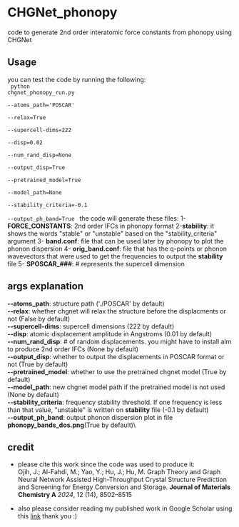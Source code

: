 # CHGNet_phonopy
code to generate 2nd order interatomic force constants from phonopy using CHGNet

## Usage
you can test the code by running the following:</br>
<code>
python chgnet_phonopy_run.py \
	--atoms_path='POSCAR' \
	--relax=True \
	--supercell-dims=222 \
	--disp=0.02 \
	--num_rand_disp=None \
	--output_disp=True \
	--pretrained_model=True \
	--model_path=None \
	--stability_criteria=-0.1 \
	--output_ph_band=True
</code>
the code will generate these files: 
1-**FORCE_CONSTANTS**: 2nd order IFCs in phonopy format
2-**stability**: it shows the words "stable" or "unstable" based on the "stability_criteria" argument
3- **band.conf**: file that can be used later by phonopy to plot the phonon dispersion
4- **orig_band.conf**: file that has the q-points or phonon wavevectors that were used to get the frequencies to output the **stability** file
5- **SPOSCAR_###**: # represents the supercell dimension

## args explanation
**--atoms_path**: structure path ('./POSCAR' by default) \
**--relax**: whether chgnet will relax the structure before the displacments or not (False by default) \
**--supercell-dims**: supercell dimensions (222 by default)\
**--disp**: atomic displacement amplitude in Angstroms (0.01 by default)\
**--num_rand_disp**: # of random displacements. you might have to install alm to produce 2nd order IFCs (None by default) \
**--output_disp**: whether to output the displacements in POSCAR format or not (True by default)\
**--pretrained_model**: whether to use the pretrained chgnet model (True by default)\
**--model_path**: new chgnet model path if the pretrained model is not used (None by default)\
**--stability_criteria**: frequency stability threshold. If one frequency is less than that value, "unstable" is written on **stability** file (-0.1 by default)\
**--output_ph_band**: output phonon dispersion plot in file **phonopy_bands_dos.png**(True by default)\

## credit
* please cite this work since the code was used to produce it:</br>
Ojih, J.; Al-Fahdi, M.; Yao, Y.; Hu, J.; Hu, M. Graph Theory and Graph Neural Network Assisted High-Throughput Crystal Structure Prediction and Screening for Energy Conversion and Storage. **Journal of Materials Chemistry A** *2024*, 12 (14), 8502–8515

* also please consider reading my published work in Google Scholar using this [link](https://scholar.google.com/citations?user=5tkWy4AAAAAJ&hl=en&oi=ao) thank you :)
